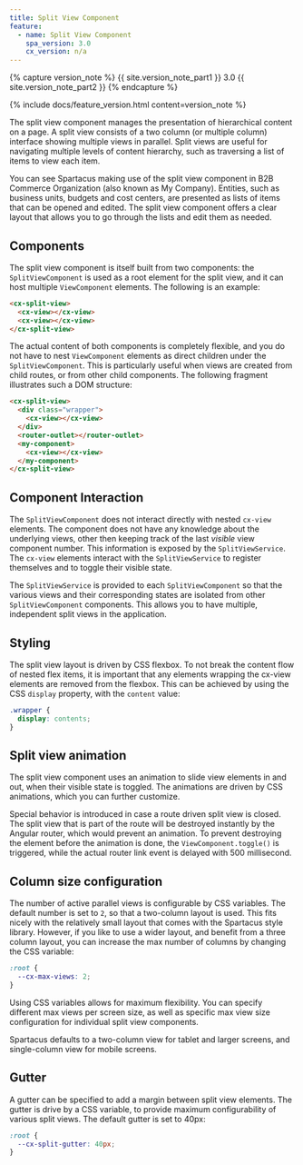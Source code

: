```yaml
---
title: Split View Component
feature:
  - name: Split View Component
    spa_version: 3.0
    cx_version: n/a
---
```


{% capture version_note %}
{{ site.version_note_part1 }} 3.0 {{ site.version_note_part2 }}
{% endcapture %}

{% include docs/feature_version.html content=version_note %}

The split view component manages the presentation of hierarchical content on a page. A split view consists of a two column (or multiple column) interface showing multiple views in parallel. Split views are useful for navigating multiple levels of content hierarchy, such as traversing a list of items to view each item.

You can see Spartacus making use of the split view component in B2B Commerce Organization (also known as My Company). Entities, such as business units, budgets and cost centers, are presented as lists of items that can be opened and edited. The split view component offers a clear layout that allows you to go through the lists and edit them as needed.

## Components

The split view component is itself built from two components: the `SplitViewComponent` is used as a root element for the split view, and it can host multiple `ViewComponent` elements. The following is an example:

```html
<cx-split-view>
  <cx-view></cx-view>
  <cx-view></cx-view>
</cx-split-view>
```

The actual content of both components is completely flexible, and you do not have to nest `ViewComponent` elements as direct children under the `SplitViewComponent`. This is particularly useful when views are created from child routes, or from other child components. The following fragment illustrates such a DOM structure:

```html
<cx-split-view>
  <div class="wrapper">
    <cx-view></cx-view>
  </div>
  <router-outlet></router-outlet>
  <my-component>
    <cx-view></cx-view>
  </my-component>
</cx-split-view>
```

## Component Interaction

The `SplitViewComponent` does not interact directly with nested `cx-view` elements. The component does not have any knowledge about the underlying views, other then keeping track of the last _visible_ view component number. This information is exposed by the `SplitViewService`. The `cx-view` elements interact with the `SplitViewService` to register themselves and to toggle their visible state.

The `SplitViewService` is provided to each `SplitViewComponent` so that the various views and their corresponding states are isolated from other `SplitViewComponent` components. This allows you to have multiple, independent split views in the application.

## Styling

The split view layout is driven by CSS flexbox. To not break the content flow of nested flex items, it is important that any elements wrapping the cx-view elements are removed from the flexbox. This can be achieved by using the CSS `display` property, with the `content` value:

```css
.wrapper {
  display: contents;
}
```

## Split view animation

The split view component uses an animation to slide view elements in and out, when their visible state is toggled. The animations are driven by CSS animations, which you can further customize.

Special behavior is introduced in case a route driven split view is closed. The split view that is part of the route will be destroyed instantly by the Angular router, which would prevent an animation. To prevent destroying the element before the animation is done, the `ViewComponent.toggle()` is triggered, while the actual router link event is delayed with 500 millisecond.

## Column size configuration

The number of active parallel views is configurable by CSS variables. The default number is set to `2`, so that a two-column layout is used. This fits nicely with the relatively small layout that comes with the Spartacus style library. However, if you like to use a wider layout, and benefit from a three column layout, you can increase the max number of columns by changing the CSS variable:

```css
:root {
  --cx-max-views: 2;
}
```

Using CSS variables allows for maximum flexibility. You can specify different max views per screen size, as well as specific max view size configuration for individual split view components.

Spartacus defaults to a two-column view for tablet and larger screens, and single-column view for mobile screens.

## Gutter

A gutter can be specified to add a margin between split view elements. The gutter is drive by a CSS variable, to provide maximum configurability of various split views. The default gutter is set to 40px:

```css
:root {
  --cx-split-gutter: 40px;
}
```
